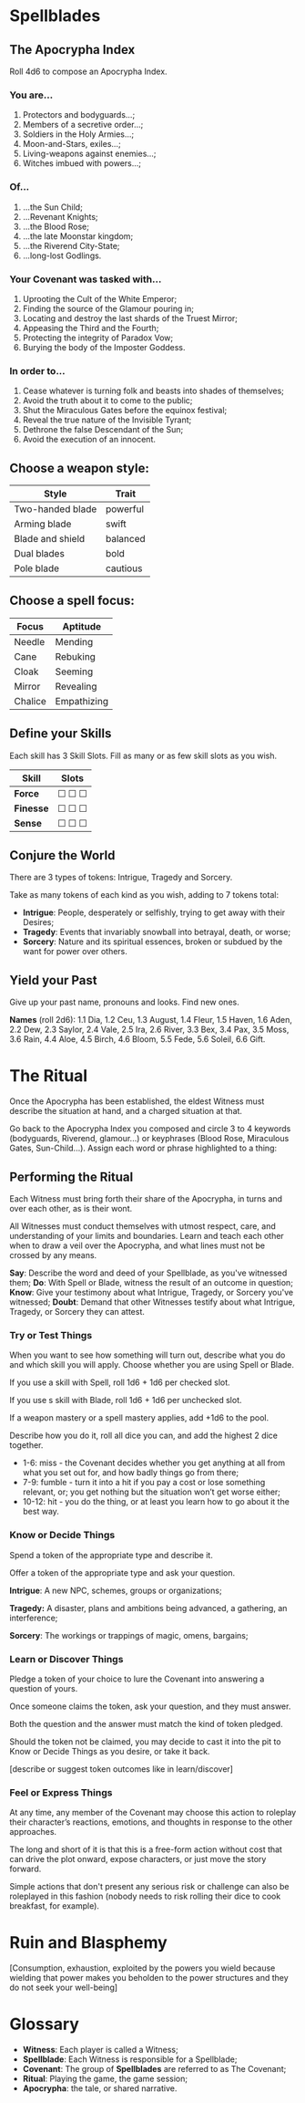 # Spellblades

## The Apocrypha Index

Roll 4d6 to compose an Apocrypha Index.

### You are…

1. Protectors and bodyguards...;
2. Members of a secretive order...;
3. Soldiers in the Holy Armies...;
4. Moon-and-Stars, exiles...;
5. Living-weapons against enemies...;
6. Witches imbued with powers...;

### Of...

1. ...the Sun Child;
2. ...Revenant Knights;
3. ...the Blood Rose;
4. ...the late Moonstar kingdom;
5. ...the Riverend City-State;
6. ...long-lost Godlings.

### Your Covenant was tasked with...

1. Uprooting the Cult of the White Emperor;
2. Finding the source of the Glamour pouring in;
3. Locating and destroy the last shards of the Truest Mirror;
4. Appeasing the Third and the Fourth;
5. Protecting the integrity of Paradox Vow;
6. Burying the body of the Imposter Goddess.

### In order to...

1. Cease whatever is turning folk and beasts into shades of themselves;
2. Avoid the truth about it to come to the public;
3. Shut the Miraculous Gates before the equinox festival;
4. Reveal the true nature of the Invisible Tyrant;
5. Dethrone the false Descendant of the Sun;
6. Avoid the execution of an innocent.

## Choose a weapon style:

| Style            | Trait    |
| ---------------- | -------- |
| Two-handed blade | powerful |
| Arming blade     | swift    |
| Blade and shield | balanced |
| Dual blades      | bold     |
| Pole blade       | cautious |

## Choose a spell focus:

| Focus   | Aptitude    |
| ------- | ----------- |
| Needle  | Mending     |
| Cane    | Rebuking    |
| Cloak   | Seeming     |
| Mirror  | Revealing   |
| Chalice | Empathizing |

## Define your Skills

Each skill has 3 Skill Slots. Fill as many or as few skill slots as you wish.

| Skill       | Slots |
| ----------- | ----- |
| **Force**   | ☐ ☐ ☐ |
| **Finesse** | ☐ ☐ ☐ |
| **Sense**   | ☐ ☐ ☐ |

## Conjure the World

There are 3 types of tokens: Intrigue, Tragedy and Sorcery.

Take as many tokens of each kind as you wish, adding to 7 tokens total:

- **Intrigue**: People, desperately or selfishly, trying to get away with their Desires;
- **Tragedy**: Events that invariably snowball into betrayal, death, or worse;
- **Sorcery**: Nature and its spiritual essences, broken or subdued by the want for power over others.

## Yield your Past

Give up your past name, pronouns and looks. Find new ones.

**Names** (roll 2d6): 1.1 Dia, 1.2 Ceu, 1.3 August, 1.4 Fleur, 1.5 Haven, 1.6 Aden, 2.2 Dew, 2.3 Saylor, 2.4 Vale, 2.5 Ira, 2.6 River, 3.3 Bex, 3.4 Pax, 3.5 Moss, 3.6 Rain, 4.4 Aloe, 4.5 Birch, 4.6 Bloom, 5.5 Fede, 5.6 Soleil, 6.6 Gift.

# The Ritual

Once the Apocrypha has been established, the eldest Witness must describe the situation at hand, and a charged situation at that.

Go back to the Apocrypha Index you composed and circle 3 to 4 keywords (bodyguards, Riverend, glamour...) or keyphrases (Blood Rose, Miraculous Gates, Sun-Child...). Assign each word or phrase highlighted to a thing:

## Performing the Ritual

Each Witness must bring forth their share of the Apocrypha, in turns and over each other, as is their wont.

All Witnesses must conduct themselves with utmost respect, care, and understanding of your limits and boundaries. Learn and teach each other when to draw a veil over the Apocrypha, and what lines must not be crossed by any means.



**Say**: Describe the word and deed of your Spellblade, as you've witnessed them;
**Do**: With Spell or Blade, witness the result of an outcome in question;
**Know**: Give your testimony about what Intrigue, Tragedy, or Sorcery you've witnessed;
**Doubt**: Demand that other Witnesses testify about what Intrigue, Tragedy, or Sorcery they can attest.

### Try or Test Things

When you want to see how something will turn out, describe what you do and which skill you will apply. Choose whether you are using Spell or Blade.

If you use a skill with Spell, roll 1d6 + 1d6 per checked slot. 

If you use s skill with Blade, roll 1d6 + 1d6 per unchecked slot.

If a weapon mastery or a spell mastery applies, add +1d6 to the pool.

Describe how you do it, roll all dice you can, and add the highest 2 dice together.

- 1-6: miss - the Covenant decides whether you get anything at all from what you set out for, and how badly things go from there;
- 7-9: fumble - turn it into a hit if you pay a cost or lose something relevant, or; you get nothing but the situation won’t get worse either;
- 10-12: hit - you do the thing, or at least you learn how to go about it the best way.

### Know or Decide Things

Spend a token of the appropriate type and describe it.

Offer a token of the appropriate type and ask your question.

**Intrigue**: A new NPC, schemes, groups or organizations;

**Tragedy:** A disaster, plans and ambitions being advanced, a gathering, an interference;

**Sorcery**: The workings or trappings of magic, omens, bargains;

### Learn or Discover Things

Pledge a token of your choice to lure the Covenant into answering a question of yours.

Once someone claims the token, ask your question, and they must answer.

Both the question and the answer must match the kind of token pledged.

Should the token not be claimed, you may decide to cast it into the pit to Know or Decide Things as you desire, or take it back.

[describe or suggest token outcomes like in learn/discover]

### Feel or Express Things

At any time, any member of the Covenant may choose this action to roleplay their character’s reactions, emotions, and thoughts in response to the other approaches.

The long and short of it is that this is a free-form action without cost that can drive the plot onward, expose characters, or just move the story forward.

Simple actions that don't present any serious risk or challenge can also be roleplayed in this fashion (nobody needs to risk rolling their dice to cook breakfast, for example).


# Ruin and Blasphemy

[Consumption, exhaustion, exploited by the powers you wield because wielding that power makes you beholden to the power structures and they do not seek your well-being]

# Glossary

- **Witness**: Each player is called a Witness;
- **Spellblade**: Each Witness is responsible for a Spellblade;
- **Covenant**: The group of **Spellblades** are referred to as The Covenant;
- **Ritual**: Playing the game, the game session;
- **Apocrypha**: the tale, or shared narrative.